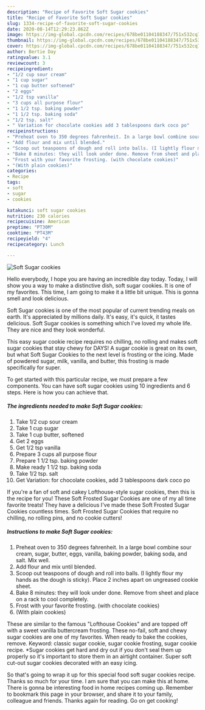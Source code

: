 ```yaml
---
description: "Recipe of Favorite Soft Sugar cookies"
title: "Recipe of Favorite Soft Sugar cookies"
slug: 1334-recipe-of-favorite-soft-sugar-cookies
date: 2020-08-14T12:29:23.862Z
image: https://img-global.cpcdn.com/recipes/678be01104188347/751x532cq70/soft-sugar-cookies-recipe-main-photo.jpg
thumbnail: https://img-global.cpcdn.com/recipes/678be01104188347/751x532cq70/soft-sugar-cookies-recipe-main-photo.jpg
cover: https://img-global.cpcdn.com/recipes/678be01104188347/751x532cq70/soft-sugar-cookies-recipe-main-photo.jpg
author: Bertie Day
ratingvalue: 3.1
reviewcount: 3
recipeingredient:
- "1/2 cup sour cream"
- "1 cup sugar"
- "1 cup butter softened"
- "2 eggs"
- "1/2 tsp vanilla"
- "3 cups all purpose flour"
- "1 1/2 tsp. baking powder"
- "1 1/2 tsp. baking soda"
- "1/2 tsp. salt"
- " Variation for chocolate cookies add 3 tablespoons dark coco po"
recipeinstructions:
- "Preheat oven to 350 degrees fahrenheit. In a large bowl combine sour cream, sugar, butter, eggs, vanilla, baking powder, baking soda, and salt. Mix well."
- "Add flour and mix until blended."
- "Scoop out teaspoons of dough and roll into balls. (I lightly flour my hands as the dough is sticky). Place 2 inches apart on ungreased cookie sheet."
- "Bake 8 minutes: they will look under done. Remove from sheet and place on a rack to cool completely."
- "Frost with your favorite frosting. (with chocolate cookies)"
- "(With plain cookies)"
categories:
- Recipe
tags:
- soft
- sugar
- cookies

katakunci: soft sugar cookies 
nutrition: 230 calories
recipecuisine: American
preptime: "PT30M"
cooktime: "PT43M"
recipeyield: "4"
recipecategory: Lunch

---
```



![Soft Sugar cookies](https://img-global.cpcdn.com/recipes/678be01104188347/751x532cq70/soft-sugar-cookies-recipe-main-photo.jpg)

Hello everybody, I hope you are having an incredible day today. Today, I will show you a way to make a distinctive dish, soft sugar cookies. It is one of my favorites. This time, I am going to make it a little bit unique. This is gonna smell and look delicious.

Soft Sugar cookies is one of the most popular of current trending meals on earth. It's appreciated by millions daily. It's easy, it's quick, it tastes delicious. Soft Sugar cookies is something which I've loved my whole life. They are nice and they look wonderful.

This easy sugar cookie recipe requires no chilling, no rolling and makes soft sugar cookies that stay chewy for DAYS! A sugar cookie is great on its own, but what Soft Sugar Cookies to the next level is frosting or the icing. Made of powdered sugar, milk, vanilla, and butter, this frosting is made specifically for super.


To get started with this particular recipe, we must prepare a few components. You can have soft sugar cookies using 10 ingredients and 6 steps. Here is how you can achieve that.

<!--inarticleads1-->

##### The ingredients needed to make Soft Sugar cookies:

1. Take 1/2 cup sour cream
1. Take 1 cup sugar
1. Take 1 cup butter, softened
1. Get 2 eggs
1. Get 1/2 tsp vanilla
1. Prepare 3 cups all purpose flour
1. Prepare 1 1/2 tsp. baking powder
1. Make ready 1 1/2 tsp. baking soda
1. Take 1/2 tsp. salt
1. Get  Variation: for chocolate cookies, add 3 tablespoons dark coco po


If you&#39;re a fan of soft and cakey Lofthouse-style sugar cookies, then this is the recipe for you! These Soft Frosted Sugar Cookies are one of my all time favorite treats! They have a delicious I&#39;ve made these Soft Frosted Sugar Cookies countless times. Soft Frosted Sugar Cookies that require no chilling, no rolling pins, and no cookie cutters! 

<!--inarticleads2-->

##### Instructions to make Soft Sugar cookies:

1. Preheat oven to 350 degrees fahrenheit. In a large bowl combine sour cream, sugar, butter, eggs, vanilla, baking powder, baking soda, and salt. Mix well.
1. Add flour and mix until blended.
1. Scoop out teaspoons of dough and roll into balls. (I lightly flour my hands as the dough is sticky). Place 2 inches apart on ungreased cookie sheet.
1. Bake 8 minutes: they will look under done. Remove from sheet and place on a rack to cool completely.
1. Frost with your favorite frosting. (with chocolate cookies)
1. (With plain cookies)


These are similar to the famous &#34;Lofthouse Cookies&#34; and are topped off with a sweet vanilla buttercream frosting. These no-fail, soft and chewy sugar cookies are one of my favorites. When ready to bake the cookies, remove. Keyword: classic sugar cookie, sugar cookie frosting, sugar cookie recipe. *Sugar cookies get hard and dry out if you don&#39;t seal them up properly so it&#39;s important to store them in an airtight container. Super soft cut-out sugar cookies decorated with an easy icing. 

So that's going to wrap it up for this special food soft sugar cookies recipe. Thanks so much for your time. I am sure that you can make this at home. There is gonna be interesting food in home recipes coming up. Remember to bookmark this page in your browser, and share it to your family, colleague and friends. Thanks again for reading. Go on get cooking!
